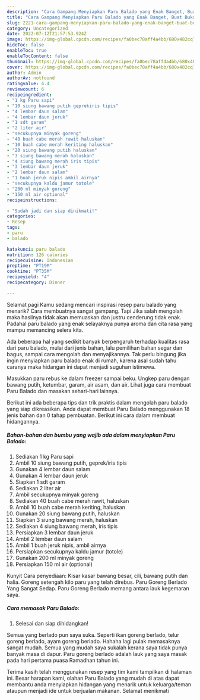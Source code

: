 ```yaml
---
description: "Cara Gampang Menyiapkan Paru Balado yang Enak Banget, Buat Buka Puasa Lezat Sekali"
title: "Cara Gampang Menyiapkan Paru Balado yang Enak Banget, Buat Buka Puasa Lezat Sekali"
slug: 2221-cara-gampang-menyiapkan-paru-balado-yang-enak-banget-buat-buka-puasa-lezat-sekali
category: Uncategorized
date: 2022-07-12T21:57:53.924Z
image: https://img-global.cpcdn.com/recipes/fa0bec78aff4a4bb/680x482cq70/paru-balado-foto-resep-utama.jpg
hideToc: false
enableToc: true
enableTocContent: false
thumbnail: https://img-global.cpcdn.com/recipes/fa0bec78aff4a4bb/680x482cq70/paru-balado-foto-resep-utama.jpg
cover: https://img-global.cpcdn.com/recipes/fa0bec78aff4a4bb/680x482cq70/paru-balado-foto-resep-utama.jpg
author: Admin
authorAv: notfound
ratingvalue: 4.4
reviewcount: 6
recipeingredient:
- "1 kg Paru sapi"
- "10 siung bawang putih geprekiris tipis"
- "4 lembar daun salam"
- "4 lembar daun jeruk"
- "1 sdt garam"
- "2 liter air"
- "secukupnya minyak goreng"
- "40 buah cabe merah rawit haluskan"
- "10 buah cabe merah keriting haluskan"
- "20 siung bawang putih haluskan"
- "3 siung bawang merah haluskan"
- "4 siung bawang merah iris tipis"
- "3 lembar daun jeruk"
- "2 lembar daun salam"
- "1 buah jeruk nipis ambil airnya"
- "secukupnya kaldu jamur totole"
- "200 ml minyak goreng"
- "150 ml air optional"
recipeinstructions:

- "Sudah jadi dan siap dinikmati!"
categories:
- Resep
tags:
- paru
- balado

katakunci: paru balado 
nutrition: 126 calories
recipecuisine: Indonesian
preptime: "PT19M"
cooktime: "PT35M"
recipeyield: "4"
recipecategory: Dinner

---
```



Selamat pagi Kamu sedang mencari inspirasi resep paru balado yang menarik? Cara membuatnya sangat gampang. Tapi Jika salah mengolah maka hasilnya tidak akan memuaskan dan justru cenderung tidak enak. Padahal paru balado yang enak selayaknya punya aroma dan cita rasa yang mampu memancing selera kita.


Ada beberapa hal yang sedikit banyak berpengaruh terhadap kualitas rasa dari paru balado, mulai dari jenis bahan, lalu pemilihan bahan segar dan bagus, sampai cara mengolah dan menyajikannya. Tak perlu bingung jika ingin menyiapkan paru balado enak di rumah, karena asal sudah tahu caranya maka hidangan ini dapat menjadi suguhan istimewa.

Masukkan paru rebus ke dalam freezer sampai beku. Ungkep paru dengan bawang putih, ketumbar, garam, air asam, dan air. Lihat juga cara membuat Paru Balado dan masakan sehari-hari lainnya.


Berikut ini ada beberapa tips dan trik praktis dalam mengolah paru balado yang siap dikreasikan. Anda dapat membuat Paru Balado menggunakan 18 jenis bahan dan 0 tahap pembuatan. Berikut ini cara dalam membuat hidangannya.

<!--inarticleads1-->

##### Bahan-bahan dan bumbu yang wajib ada dalam menyiapkan Paru Balado:

1. Sediakan 1 kg Paru sapi
1. Ambil 10 siung bawang putih, geprek/iris tipis
1. Gunakan 4 lembar daun salam
1. Gunakan 4 lembar daun jeruk
1. Siapkan 1 sdt garam
1. Sediakan 2 liter air
1. Ambil secukupnya minyak goreng
1. Sediakan 40 buah cabe merah rawit, haluskan
1. Ambil 10 buah cabe merah keriting, haluskan
1. Gunakan 20 siung bawang putih, haluskan
1. Siapkan 3 siung bawang merah, haluskan
1. Sediakan 4 siung bawang merah, iris tipis
1. Persiapkan 3 lembar daun jeruk
1. Ambil 2 lembar daun salam
1. Ambil 1 buah jeruk nipis, ambil airnya
1. Persiapkan secukupnya kaldu jamur (totole)
1. Gunakan 200 ml minyak goreng
1. Persiapkan 150 ml air (optional)


Kunyit Cara penyediaan: Kisar kasar bawang besar, cili, bawang putih dan halia. Goreng setengah kilo paru yang telah direbus. Paru Goreng Berlado Yang Sangat Sedap. Paru Goreng Berlado memang antara lauk kegemaran saya. 

<!--inarticleads2-->

##### Cara memasak Paru Balado:


1. Selesai dan siap dihidangkan!

Semua yang berlado pun saya suka. Seperti ikan goreng berlado, telur goreng berlado, ayam goreng berlado. Hahaha lagi pulak memasaknya sangat mudah. Semua yang mudah saya sukalah kerana saya tidak punya banyak masa di dapur. Paru goreng berlado adalah lauk yang saya masak pada hari pertama puasa Ramadhan tahun ini. 

Terima kasih telah menggunakan resep yang tim kami tampilkan di halaman ini. Besar harapan kami, olahan Paru Balado yang mudah di atas dapat membantu anda menyiapkan hidangan yang menarik untuk keluarga/teman ataupun menjadi ide untuk berjualan makanan. Selamat menikmati
